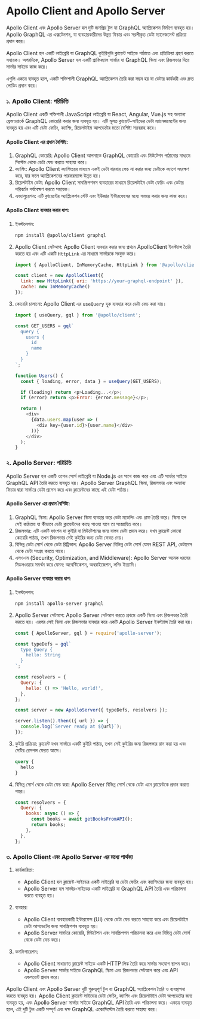 # Apollo Client and Apollo Server

Apollo Client এবং Apollo Server হল দুটি জনপ্রিয় টুল যা GraphQL অ্যাপ্লিকেশন নির্মাণে ব্যবহৃত হয়। Apollo GraphQL এর এক্সটেনশন, যা ব্যবহারকারীদের উন্নত ফিচার এবং সরলীকৃত ডেটা ম্যানেজমেন্ট প্রক্রিয়া প্রদান করে।

Apollo Client হল একটি লাইব্রেরি যা GraphQL কুইরিগুলি ক্লায়েন্ট সাইডে পাঠাতে এবং প্রতিক্রিয়া গ্রহণ করতে সহায়ক। অপরদিকে, Apollo Server হল একটি গ্রাফিক্যাল সার্ভার যা GraphQL স্কিমা এবং রিজলভার দিয়ে সার্ভার সাইডে কাজ করে।

এগুলি একত্রে ব্যবহৃত হলে, একটি শক্তিশালী GraphQL অ্যাপ্লিকেশন তৈরি করা সম্ভব হয় যা ডেটার কার্যকরী এবং দ্রুত লোডিং প্রদান করে।


### ১. Apollo Client: পরিচিতি

Apollo Client একটি শক্তিশালী JavaScript লাইব্রেরি যা React, Angular, Vue.js সহ অন্যান্য ফ্রেমওয়ার্কে GraphQL কোয়েরি করার জন্য ব্যবহৃত হয়। এটি মূলত ক্লায়েন্ট-সাইডের ডেটা ম্যানেজমেন্টের জন্য ব্যবহৃত হয় এবং এটি ডেটা ফেচিং, ক্যাশিং, রিয়েলটাইম আপডেটের মতো বৈশিষ্ট্য সরবরাহ করে।

#### Apollo Client এর প্রধান বৈশিষ্ট্য:

1. GraphQL কোয়েরি: Apollo Client আপনাকে GraphQL কোয়েরি এবং মিউটেশন পাঠানোর মাধ্যমে সিস্টেম থেকে ডেটা ফেচ করতে সাহায্য করে।
2. ক্যাশিং: Apollo Client ক্যাশিংয়ের মাধ্যমে একই ডেটা বারবার ফেচ না করার জন্য ডেটাকে ক্যাশে সংরক্ষণ করে, যার ফলে অ্যাপ্লিকেশনের পারফরম্যান্স উন্নত হয়।
3. রিয়েলটাইম ডেটা: Apollo Client সাবস্ক্রিপশনস ব্যবহারের মাধ্যমে রিয়েলটাইম ডেটা ফেচিং এবং ডেটার পরিবর্তন পর্যবেক্ষণ করতে সহায়ক।
4. এভ্যালুয়েশন: এটি ক্লায়েন্টের অ্যাপ্লিকেশন স্টেট এবং ইউজার ইন্টারফেসের মধ্যে সমন্বয় করার জন্য কাজ করে।

#### Apollo Client ব্যবহার করার ধাপ:

1. ইনস্টলেশন:
   ```bash
   npm install @apollo/client graphql
   ```

2. Apollo Client সেটআপ:
   Apollo Client ব্যবহার করার জন্য প্রথমে ApolloClient ইনস্ট্যান্স তৈরি করতে হয় এবং এটি একটি `HttpLink` এর মাধ্যমে সার্ভারকে সংযুক্ত করে।
   ```javascript
   import { ApolloClient, InMemoryCache, HttpLink } from '@apollo/client';

   const client = new ApolloClient({
     link: new HttpLink({ uri: 'https://your-graphql-endpoint' }),
     cache: new InMemoryCache()
   });
   ```

3. কোয়েরি চালানো:
   Apollo Client এর `useQuery` হুক ব্যবহার করে ডেটা ফেচ করা যায়।
   ```javascript
   import { useQuery, gql } from '@apollo/client';

   const GET_USERS = gql`
     query {
       users {
         id
         name
       }
     }
   `;

   function Users() {
     const { loading, error, data } = useQuery(GET_USERS);

     if (loading) return <p>Loading...</p>;
     if (error) return <p>Error: {error.message}</p>;

     return (
       <div>
         {data.users.map(user => (
           <div key={user.id}>{user.name}</div>
         ))}
       </div>
     );
   }
   ```


### ২. Apollo Server: পরিচিতি

Apollo Server হল একটি ওপেন সোর্স লাইব্রেরি যা Node.js এর সাথে কাজ করে এবং এটি সার্ভার সাইডে GraphQL API তৈরি করতে ব্যবহৃত হয়। Apollo Server GraphQL স্কিমা, রিজলভার এবং অন্যান্য ফিচার দ্বারা সার্ভারে ডেটা প্রসেস করে এবং ক্লায়েন্টদের কাছে এই ডেটা পাঠায়।

#### Apollo Server এর প্রধান বৈশিষ্ট্য:

1. GraphQL স্কিমা: Apollo Server স্কিমা ব্যবহার করে ডেটা মডেলিং এবং গ্রাফ তৈরি করে। স্কিমা হল সেই কাঠামো যা কীভাবে ডেটা ক্লায়েন্টদের কাছে পাওয়া যাবে তা সংজ্ঞায়িত করে।
2. রিজলভার: এটি একটি ফাংশন যা কুইরি বা মিউটেশনের জন্য বাস্তব ডেটা প্রদান করে। যখন ক্লায়েন্ট কোনো কোয়েরি পাঠায়, তখন রিজলভার সেই কুইরির জন্য ডেটা ফেরত দেয়।
3. বিভিন্ন ডেটা সোর্স থেকে ডেটা রিট্রিভাল: Apollo Server বিভিন্ন ডেটা সোর্স যেমন REST API, ডেটাবেস থেকে ডেটা সংগ্রহ করতে পারে।
4. এসওএম (Security, Optimization, and Middleware): Apollo Server অনেক ধরনের মিডলওয়্যার সমর্থন করে যেমন: অথেন্টিকেশন, অথরাইজেশন, লগিং ইত্যাদি।

#### Apollo Server ব্যবহার করার ধাপ:

1. ইনস্টলেশন:
   ```bash
   npm install apollo-server graphql
   ```

2. Apollo Server সেটআপ:
   Apollo Server সেটআপ করতে প্রথমে একটি স্কিমা এবং রিজলভার তৈরি করতে হয়। এরপর সেই স্কিমা এবং রিজলভার ব্যবহার করে একটি Apollo Server ইনস্ট্যান্স তৈরি করা হয়।
   ```javascript
   const { ApolloServer, gql } = require('apollo-server');

   const typeDefs = gql`
     type Query {
       hello: String
     }
   `;

   const resolvers = {
     Query: {
       hello: () => 'Hello, world!',
     },
   };

   const server = new ApolloServer({ typeDefs, resolvers });

   server.listen().then(({ url }) => {
     console.log(`Server ready at ${url}`);
   });
   ```

3. কুইরি প্রক্রিয়া:
   ক্লায়েন্ট যখন সার্ভারে একটি কুইরি পাঠায়, তখন সেই কুইরির জন্য রিজলভার রান করা হয় এবং সেটির রেসপন্স ফেরত আসে।
   ```graphql
   query {
     hello
   }
   ```

4. বিভিন্ন সোর্স থেকে ডেটা ফেচ করা:
   Apollo Server বিভিন্ন সোর্স থেকে ডেটা এনে ক্লায়েন্টকে প্রদান করতে পারে।
   ```javascript
   const resolvers = {
     Query: {
       books: async () => {
         const books = await getBooksFromAPI();
         return books;
       },
     },
   };
   ```


### ৩. Apollo Client এবং Apollo Server এর মধ্যে পার্থক্য

1. কার্যকারিতা: 
   - Apollo Client হল ক্লায়েন্ট-সাইডের একটি লাইব্রেরি যা ডেটা ফেচিং এবং ক্যাশিংয়ের জন্য ব্যবহৃত হয়।
   - Apollo Server হল সার্ভার-সাইডের একটি লাইব্রেরি যা GraphQL API তৈরি এবং পরিচালনা করতে ব্যবহৃত হয়।

2. ব্যবহার:
   - Apollo Client ব্যবহারকারী ইন্টারফেস (UI) থেকে ডেটা ফেচ করতে সাহায্য করে এবং রিয়েলটাইম ডেটা আপডেটের জন্য সাবস্ক্রিপশন ব্যবহৃত হয়।
   - Apollo Server সার্ভারে কোয়েরি, মিউটেশন এবং সাবস্ক্রিপশন পরিচালনা করে এবং বিভিন্ন ডেটা সোর্স থেকে ডেটা ফেচ করে।

3. কনফিগারেশন:
   - Apollo Client সাধারণত ক্লায়েন্ট সাইডে একটি HTTP লিঙ্ক তৈরি করে সার্ভার সংযোগ স্থাপন করে।
   - Apollo Server সার্ভার সাইডে GraphQL স্কিমা এবং রিজলভার সেটআপ করে এবং API এন্ডপয়েন্ট প্রদান করে।



Apollo Client এবং Apollo Server দুটি গুরুত্বপূর্ণ টুল যা GraphQL অ্যাপ্লিকেশন তৈরি ও ব্যবস্থাপনা করতে ব্যবহৃত হয়। Apollo Client ক্লায়েন্ট সাইডের ডেটা ফেচিং, ক্যাশিং এবং রিয়েলটাইম ডেটা আপডেটের জন্য ব্যবহৃত হয়, এবং Apollo Server সার্ভার সাইডে GraphQL API তৈরি এবং পরিচালনা করে। একত্রে ব্যবহৃত হলে, এই দুটি টুল একটি সম্পূর্ণ এবং দক্ষ GraphQL একোসিস্টেম তৈরি করতে সাহায্য করে।